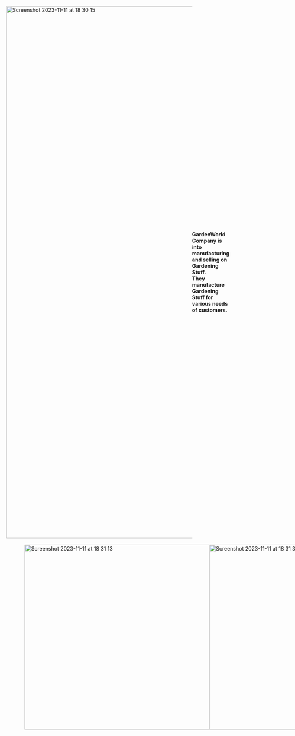 <div style="display: flex; justify-content: center; align-items: center;">
  <img width="1437" alt="Screenshot 2023-11-11 at 18 30 15" src="https://github.com/lamson098/gardenwolrd/assets/145956509/1ba0cd9c-18eb-41ba-b180-1bda17f2b687">
  <br>
<b >
  GardenWorld Company is into manufacturing and selling on Gardening Stuff.<br> They manufacture Gardening Stuff for various needs of customers.  
</b>
</div>
  <br>
<div style="display: flex;">
  <img width="500" alt="Screenshot 2023-11-11 at 18 31 13" src="https://github.com/lamson098/gardenwolrd/assets/145956509/f8202dd0-eec5-4b81-80d2-f0efd14846cf">
<img width="500" alt="Screenshot 2023-11-11 at 18 31 36" src="https://github.com/lamson098/gardenwolrd/assets/145956509/d37df34e-a4d4-4ed3-83d2-0d1dca90b858">
</div>
